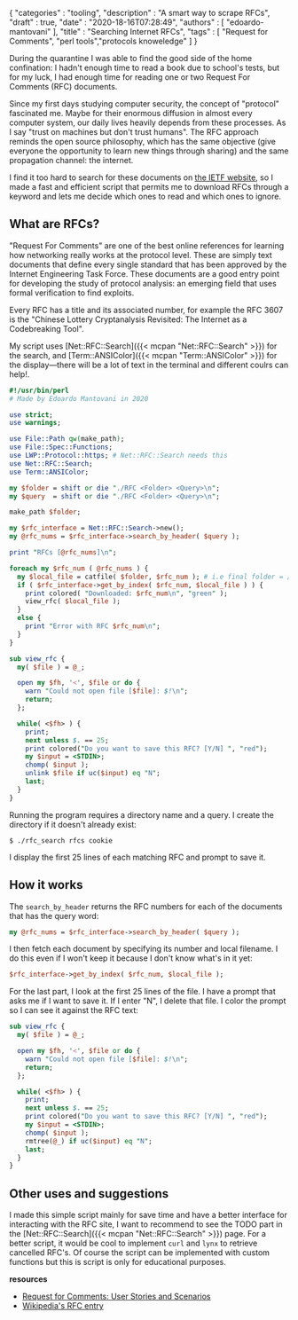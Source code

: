 {
"categories" : "tooling",
"description" : "A smart way to scrape RFCs",
"draft" : true,
"date" : "2020-18-16T07:28:49",
"authors" : [ "edoardo-mantovani" ],
"title" : "Searching Internet RFCs",
"tags" : [ "Request for Comments", "perl tools","protocols knoweledge" ]
}

During the quarantine I was able to find the good side of the home confination: I hadn't enough time to read a book due to school's tests, but for my luck, I had enough time for reading one or two Request For Comments (RFC) documents.

Since my first days studying computer security, the concept of "protocol" fascinated me. Maybe for their enormous diffusion in almost every computer system, our daily lives heavily depends from these processes. As I say "trust on machines but don't trust humans".
The RFC approach reminds the open source philosophy, which has the same objective (give everyone the opportunity to learn new things through sharing) and the same propagation channel: the internet.

I find it too hard to search for these documents on [the IETF website](https://www.ietf.org), so I made a fast and efficient script that permits me to download RFCs through a keyword and lets me decide which ones to read and which ones to ignore.

What are RFCs?
--------------

"Request For Comments" are one of the best online references for learning how networking really works at the protocol level. These are simply text documents that define every single standard that has been approved by the Internet Engineering Task Force. These documents are a good entry point for developing the study of protocol analysis: an emerging field that uses formal verification to find exploits.

Every RFC has a title and its associated number, for example the RFC 3607 is the "Chinese Lottery Cryptanalysis Revisited: The Internet as a Codebreaking Tool".

My script uses [Net::RFC::Search]({{< mcpan "Net::RFC::Search" >}}) for the search, and [Term::ANSIColor]({{< mcpan "Term::ANSIColor" >}}) for the display—there will be a lot of text in the terminal and different coulrs can help!.

```perl
#!/usr/bin/perl
# Made by Edoardo Mantovani in 2020

use strict;
use warnings;

use File::Path qw(make_path);
use File::Spec::Functions;
use LWP::Protocol::https; # Net::RFC::Search needs this
use Net::RFC::Search;
use Term::ANSIColor;

my $folder = shift or die "./RFC <Folder> <Query>\n";
my $query  = shift or die "./RFC <Folder> <Query>\n";

make_path $folder;

my $rfc_interface = Net::RFC::Search->new();
my @rfc_nums = $rfc_interface->search_by_header( $query );

print "RFCs [@rfc_nums]\n";

foreach my $rfc_num ( @rfc_nums ) {
  my $local_file = catfile( $folder, $rfc_num ); # i.e final folder = /tmp/1110
  if ( $rfc_interface->get_by_index( $rfc_num, $local_file ) ) {
    print colored( "Downloaded: $rfc_num\n", "green" );
    view_rfc( $local_file );
  }
  else {
    print "Error with RFC $rfc_num\n";
  }
}

sub view_rfc {
  my( $file ) = @_;

  open my $fh, '<', $file or do {
    warn "Could not open file [$file]: $!\n";
    return;
  };

  while( <$fh> ) {
  	print;
  	next unless $. == 25;
    print colored("Do you want to save this RFC? [Y/N] ", "red");
    my $input = <STDIN>;
    chomp( $input );
	unlink $file if uc($input) eq "N";
    last;
  }
}
```

Running the program requires a directory name and a query. I create the directory if it doesn't already exist:

```
$ ./rfc_search rfcs cookie
```

I display the first 25 lines of each matching RFC and prompt to save it.


How it works
------------

The `search_by_header` returns the RFC numbers for each of the documents that has the query word:

```perl
my @rfc_nums = $rfc_interface->search_by_header( $query );
```

I then fetch each document by specifying its number and local filename. I do this even if I won't keep it because I don't know what's in it yet:

```perl
$rfc_interface->get_by_index( $rfc_num, $local_file );
```

For the last part, I look at the first 25 lines of the file. I have a prompt that asks me if I want to save it. If I enter "N", I delete that file. I color the prompt so I can see it against the RFC text:

```perl
sub view_rfc {
  my( $file ) = @_;

  open my $fh, '<', $file or do {
    warn "Could not open file [$file]: $!\n";
    return;
  };

  while( <$fh> ) {
  	print;
  	next unless $. == 25;
    print colored("Do you want to save this RFC? [Y/N] ", "red");
    my $input = <STDIN>;
    chomp( $input );
    rmtree(@_) if uc($input) eq "N";
    last;
  }
}
```


Other uses and suggestions
--------------------------

I made this simple script mainly for save time and have a better interface for interacting with the RFC site, I want to recommend to see the TODO part in the [Net::RFC::Search]({{< mcpan "Net::RFC::Search" >}}) page. For a better script, it would be cool to implement `curl` and `lynx` to retrieve cancelled RFC's. Of course the script can be implemented with custom functions but this is script is only for educational purposes.

**resources**
- [Request for Comments: User Stories and Scenarios](https://blogs.helsinki.fi/mildred/2017/01/31/request-for-comments-user-stories-and-scenarios/)
- [Wikipedia's RFC entry](https://en.wikipedia.org/wiki/Request_for_Comments)

